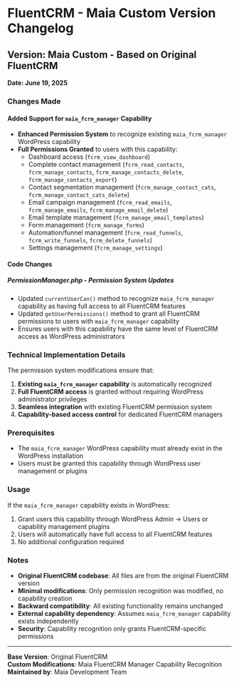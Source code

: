 # FluentCRM - Maia Custom Version Changelog

## Version: Maia Custom - Based on Original FluentCRM

**Date: June 19, 2025**

### Changes Made

#### Added Support for `maia_fcrm_manager` Capability

- **Enhanced Permission System** to recognize existing `maia_fcrm_manager` WordPress capability
- **Full Permissions Granted** to users with this capability:
  - Dashboard access (`fcrm_view_dashboard`)
  - Complete contact management (`fcrm_read_contacts`, `fcrm_manage_contacts`, `fcrm_manage_contacts_delete`, `fcrm_manage_contacts_export`)
  - Contact segmentation management (`fcrm_manage_contact_cats`, `fcrm_manage_contact_cats_delete`)
  - Email campaign management (`fcrm_read_emails`, `fcrm_manage_emails`, `fcrm_manage_email_delete`)
  - Email template management (`fcrm_manage_email_templates`)
  - Form management (`fcrm_manage_forms`)
  - Automation/funnel management (`fcrm_read_funnels`, `fcrm_write_funnels`, `fcrm_delete_funnels`)
  - Settings management (`fcrm_manage_settings`)

#### Code Changes

##### **PermissionManager.php** - Permission System Updates

- Updated `currentUserCan()` method to recognize `maia_fcrm_manager` capability as having full access to all FluentCRM features
- Updated `getUserPermissions()` method to grant all FluentCRM permissions to users with `maia_fcrm_manager` capability
- Ensures users with this capability have the same level of FluentCRM access as WordPress administrators

### Technical Implementation Details

The permission system modifications ensure that:

1. **Existing `maia_fcrm_manager` capability** is automatically recognized
2. **Full FluentCRM access** is granted without requiring WordPress administrator privileges
3. **Seamless integration** with existing FluentCRM permission system
4. **Capability-based access control** for dedicated FluentCRM managers

### Prerequisites

- The `maia_fcrm_manager` WordPress capability must already exist in the WordPress installation
- Users must be granted this capability through WordPress user management or plugins

### Usage

If the `maia_fcrm_manager` capability exists in WordPress:

1. Grant users this capability through WordPress Admin → Users or capability management plugins
2. Users will automatically have full access to all FluentCRM features
3. No additional configuration required

### Notes

- **Original FluentCRM codebase**: All files are from the original FluentCRM version
- **Minimal modifications**: Only permission recognition was modified, no capability creation
- **Backward compatibility**: All existing functionality remains unchanged
- **External capability dependency**: Assumes `maia_fcrm_manager` capability exists independently
- **Security**: Capability recognition only grants FluentCRM-specific permissions

---

**Base Version**: Original FluentCRM  
**Custom Modifications**: Maia FluentCRM Manager Capability Recognition  
**Maintained by**: Maia Development Team
